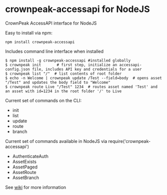 # crownpeak-accessapi for NodeJS
CrownPeak AccessAPI interface for NodeJS

Easy to install via npm:
```
npm install crownpeak-accessapi
```

Includes command line interface when installed
```
$ npm install -g crownpeak-accessapi #installed globally
$ crownpeak init       # first step, initialize an accessapi-config.json file, includes API key and credentials for a user
$ crownpeak list "/"  # list contents of root folder
$ echo -n Welcome | crownpeak update /Test --field=body  # opens asset "/Test" and updates the body field to "Welcome"
$ crownpeak route Live "/Test" 1234  # routes asset named 'Test' and an asset with id=1234 in the root folder '/' to Live
```

Current set of commands on the CLI:
- init
- list
- update
- route
- branch

Current set of commands available in NodeJS via require('crownpeak-accessapi')
- AuthenticateAuth
- AssetExists
- AssetPaged
- AssetRoute
- AssetBranch

See [wiki](https://github.com/crownpeak-contrib/accessapi-clients-nodejs/wiki) for more information
